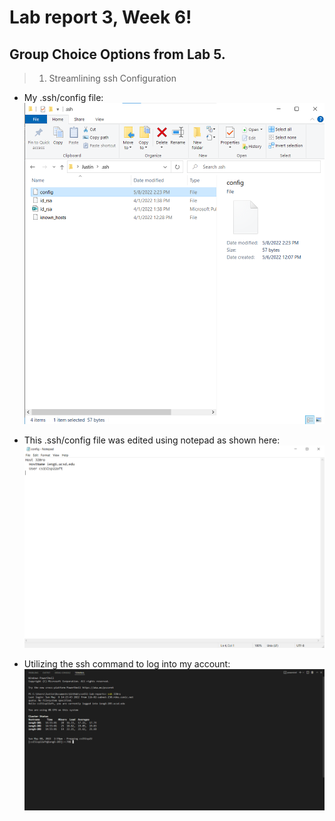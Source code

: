# Lab report 3, Week 6!

## Group Choice Options from Lab 5.

> 1. Streamlining ssh Configuration

* My .ssh/config file: ![sshFIle](sshConfigFileImage.png)  


* This .ssh/config file was edited using notepad as shown here:
![usingSSHAlias](updatedConfigAlias.png)

* Utilizing the ssh command to log into my account: ![sshToLogin](uppdatedSSHUsingAlias.png)

